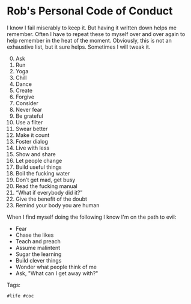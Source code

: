 # Rob's Personal Code of Conduct

I know I fail miserably to keep it. But having it written down helps me
remember. Often I have to repeat these to myself over and over again to
help remember in the heat of the moment. Obviously, this is not an
exhaustive list, but it sure helps. Sometimes I will tweak it.

0.  Ask
1.  Run
2.  Yoga
3.  Chill
4.  Dance
5.  Create
6.  Forgive
7.  Consider
8.  Never fear
9.  Be grateful
10. Use a filter
11. Swear better
12. Make it count
13. Foster dialog
14. Live with less
15. Show and share
16. Let people change
17. Build useful things
18. Boil the fucking water
19. Don’t get mad, get busy
20. Read the fucking manual
21. “What if everybody did it?”
22. Give the benefit of the doubt
23. Remind your body you are human

When I find myself doing the following I know I'm on the path to evil:

* Fear
* Chase the likes
* Teach and preach
* Assume malintent
* Sugar the learning
* Build clever things
* Wonder what people think of me
* Ask, "What can I get away with?"

Tags:

    #life #coc
